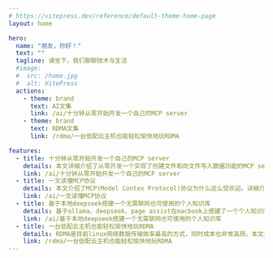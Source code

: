 ```yaml
---
# https://vitepress.dev/reference/default-theme-home-page
layout: home

hero:
  name: "朋友，你好！"
  text: ""
  tagline: 请坐下，我们聊聊技术与生活
  #image:
  #  src: /home.jpg
  #  alt: VitePress
  actions:
    - theme: brand
      text: AI文集
      link: /ai/十分钟从零开始开发一个自己的MCP server
    - theme: brand
      text: RDMA文集
      link: /rdma/一台低配云主机也能轻松愉快地玩RDMA

features:
  - title: 十分钟从零开始开发一个自己的MCP server
    details: 本文详细介绍了从零开发一个实现了创建文件和向文件写入数据功能的MCP server，并详细介绍了如何在Claude Desktop中通过Claude大模型使用这个MCP server。
    link: /ai/十分钟从零开始开发一个自己的MCP server
  - title: 一文读懂MCP协议
    details: 本文介绍了MCP(Model Contex Protocol)协议为什么这么受欢迎。详细介绍了MCP的架构，LLM应用程序、LLM、MCP Client、MCP Server间相互通信的过程和消息格式
    link: /ai/一文读懂MCP协议
  - title: 基于本地deepseek搭建一个无需联网也可使用的个人知识库
    details: 基于ollama、deepseek、page assist在macbook上搭建了一个个人知识库应用，详细介绍了大模型应用的基本搭建和应用过程
    link: /ai/基于本地deepseek搭建一个无需联网也可使用的个人知识库
  - title: 一台低配云主机也能轻松愉快地玩RDMA
    details: RDMA是目前linux网络数据传输效率最高的方式，同时成本也非常高昂。本文通过结合使用veth 和 SoftRoCE 技术，使我们能够在无RDMA网卡的普通服务器上方便地学习、开发和测试RDMA。
    link: /rdma/一台低配云主机也能轻松愉快地玩RDMA
---
```


